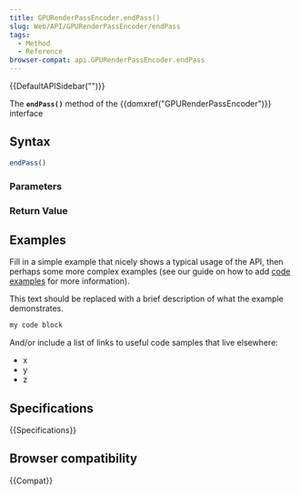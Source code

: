 ```yaml
---
title: GPURenderPassEncoder.endPass()
slug: Web/API/GPURenderPassEncoder/endPass
tags:
  - Method
  - Reference
browser-compat: api.GPURenderPassEncoder.endPass
---
```

{{DefaultAPISidebar("")}}

The **`endPass()`** method of the {{domxref("GPURenderPassEncoder")}} interface 

## Syntax

```js
endPass()
```

### Parameters



### Return Value



## Examples

Fill in a simple example that nicely shows a typical usage of the API, then perhaps some more complex examples (see our guide on how to add [code examples](/en-US/docs/MDN/Contribute/Structures/Code_examples) for more information).

This text should be replaced with a brief description of what the example demonstrates.

```js
my code block
```

And/or include a list of links to useful code samples that live elsewhere:

*   x
*   y
*   z

## Specifications

{{Specifications}}

## Browser compatibility

{{Compat}}

